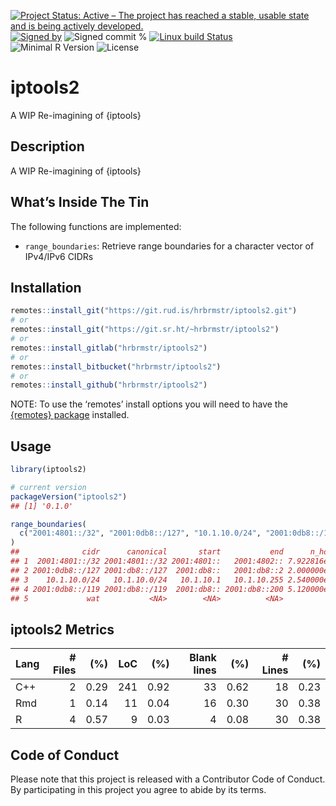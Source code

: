 
[![Project Status: Active – The project has reached a stable, usable
state and is being actively
developed.](https://www.repostatus.org/badges/latest/active.svg)](https://www.repostatus.org/#active)
[![Signed
by](https://img.shields.io/badge/Keybase-Verified-brightgreen.svg)](https://keybase.io/hrbrmstr)
![Signed commit
%](https://img.shields.io/badge/Signed_Commits-100%25-lightgrey.svg)
[![Linux build
Status](https://travis-ci.org/hrbrmstr/iptools2.svg?branch=master)](https://travis-ci.org/hrbrmstr/iptools2)  
![Minimal R
Version](https://img.shields.io/badge/R%3E%3D-3.2.0-blue.svg)
![License](https://img.shields.io/badge/License-MIT-blue.svg)

# iptools2

A WIP Re-imagining of {iptools}

## Description

A WIP Re-imagining of {iptools}

## What’s Inside The Tin

The following functions are implemented:

  - `range_boundaries`: Retrieve range boundaries for a character vector
    of IPv4/IPv6 CIDRs

## Installation

``` r
remotes::install_git("https://git.rud.is/hrbrmstr/iptools2.git")
# or
remotes::install_git("https://git.sr.ht/~hrbrmstr/iptools2")
# or
remotes::install_gitlab("hrbrmstr/iptools2")
# or
remotes::install_bitbucket("hrbrmstr/iptools2")
# or
remotes::install_github("hrbrmstr/iptools2")
```

NOTE: To use the ‘remotes’ install options you will need to have the
[{remotes} package](https://github.com/r-lib/remotes) installed.

## Usage

``` r
library(iptools2)

# current version
packageVersion("iptools2")
## [1] '0.1.0'
```

``` r
range_boundaries(
  c("2001:4801::/32", "2001:0db8::/127", "10.1.10.0/24", "2001:0db8::/119", "wat")
)
##              cidr      canonical       start           end      n_hosts
## 1  2001:4801::/32 2001:4801::/32 2001:4801::   2001:4802:: 7.922816e+28
## 2 2001:0db8::/127 2001:db8::/127  2001:db8::   2001:db8::2 2.000000e+00
## 3    10.1.10.0/24   10.1.10.0/24   10.1.10.1   10.1.10.255 2.540000e+02
## 4 2001:0db8::/119 2001:db8::/119  2001:db8:: 2001:db8::200 5.120000e+02
## 5             wat           <NA>        <NA>          <NA>           NA
```

## iptools2 Metrics

| Lang | \# Files |  (%) | LoC |  (%) | Blank lines |  (%) | \# Lines |  (%) |
| :--- | -------: | ---: | --: | ---: | ----------: | ---: | -------: | ---: |
| C++  |        2 | 0.29 | 241 | 0.92 |          33 | 0.62 |       18 | 0.23 |
| Rmd  |        1 | 0.14 |  11 | 0.04 |          16 | 0.30 |       30 | 0.38 |
| R    |        4 | 0.57 |   9 | 0.03 |           4 | 0.08 |       30 | 0.38 |

## Code of Conduct

Please note that this project is released with a Contributor Code of
Conduct. By participating in this project you agree to abide by its
terms.
